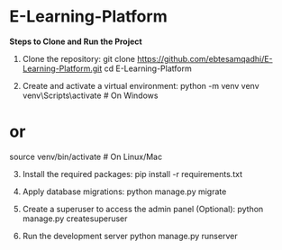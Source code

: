 # E-Learning-Platform

**Steps to Clone and Run the Project**

1. Clone the repository:
git clone https://github.com/ebtesamqadhi/E-Learning-Platform.git
cd E-Learning-Platform

2. Create and activate a virtual environment:
python -m venv venv
venv\Scripts\activate       # On Windows
# or
source venv/bin/activate    # On Linux/Mac

3. Install the required packages:
pip install -r requirements.txt

4. Apply database migrations:
python manage.py migrate

5. Create a superuser to access the admin panel (Optional):
python manage.py createsuperuser

6. Run the development server
python manage.py runserver

